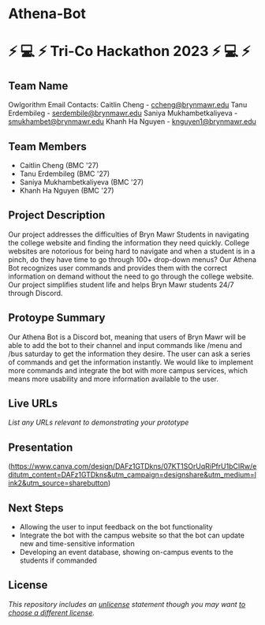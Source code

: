 # Athena-Bot
# :zap: :computer: :zap: Tri-Co Hackathon 2023 :zap: :computer: :zap:

## Team Name

Owlgorithm
Email Contacts:
Caitlin Cheng - ccheng@brynmawr.edu
Tanu Erdembileg - serdembile@brynmawr.edu
Saniya Mukhambetkaliyeva - smukhambet@brynmawr.edu
Khanh Ha Nguyen - knguyen1@brynmawr.edu

## Team Members

- Caitlin Cheng (BMC '27)
- Tanu Erdembileg (BMC '27)
- Saniya Mukhambetkaliyeva (BMC '27)
- Khanh Ha Nguyen (BMC '27)

## Project Description

Our project addresses the difficulties of Bryn Mawr Students in navigating the college website and finding the information they need quickly. College websites are notorious for being hard to navigate and when a student is in a pinch, do they have time to go through 100+ drop-down menus? Our Athena Bot recognizes user commands and provides them with the correct information on demand without the need to go through the college website. Our project simplifies student life and helps Bryn Mawr students 24/7 through Discord. 

## Protoype Summary

Our Athena Bot is a Discord bot, meaning that users of Bryn Mawr will be able to add the bot to their channel and input commands like /menu and /bus saturday to get the information they desire. The user can ask a series of commands and get the information instantly. We would like to implement more commands and integrate the bot with more campus services, which means more usability and more information available to the user.

## Live URLs

*List any URLs relevant to demonstrating your prototype*

## Presentation

(https://www.canva.com/design/DAFz1GTDkns/07KT1SOrUqRiPfrU1bCIRw/editutm_content=DAFz1GTDkns&utm_campaign=designshare&utm_medium=link2&utm_source=sharebutton)

## Next Steps

- Allowing the user to input feedback on the bot functionality
- Integrate the bot with the campus website so that the bot can update new and time-sensitive information
- Developing an event database, showing on-campus events to the students if commanded

## License

*This repository includes an [unlicense](http://unlicense.org/) statement though you may want [to choose a different license](https://choosealicense.com/).*
